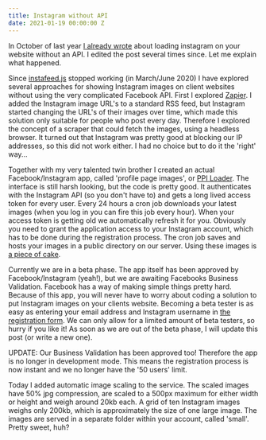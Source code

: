 ```yaml
---
title: Instagram without API
date: 2021-01-19 00:00:00 Z
---
```


In October of last year [I already wrote](/blog/instagram-on-your-website-without-api) about loading instagram on your website without an API. I edited the post several times since. Let me explain what happened. 

Since [instafeed.js](https://github.com/stevenschobert/instafeed.js) stopped working (in March/June 2020) I have explored several approaches for showing Instagram images on client websites without using the very complicated Facebook API. First I explored [Zapier](https://zapier.com/). I added the Instagram image URL's to a standard RSS feed, but Instagram started changing the URL's of their images over time, which made this solution only suitable for people who post every day. Therefore I explored the concept of a scraper that could fetch the images, using a headless browser. It turned out that Instagram was pretty good at blocking our IP addresses, so this did not work either. I had no choice but to do it the 'right' way...

Together with my very talented twin brother I created an actual Facebook/Instagram app, called 'profile page images', or [PPI Loader](https://profilepageimages.usecue.com). The interface is still harsh looking, but the code is pretty good. It authenticates with the Instagram API (so you don't have to) and gets a long lived access token for every user. Every 24 hours a cron job downloads your latest images (when you log in you can fire this job every hour). When your access token is getting old we automatically refresh it for you. Obviously you need to grant the application access to your Instagram account, which has to be done during the registration process. The cron job saves and hosts your images in a public directory on our server. Using these images is [a piece of cake](https://profilepageimages.usecue.com/getting-started).

Currently we are in a beta phase. The app itself has been approved by Facebook/Instagram (yeah!), but we are awaiting Facebooks Business Validation. Facebook has a way of making simple things pretty hard. Because of this app, you will never have to worry about coding a solution to put Instagram images on your clients website. Becoming a beta tester is as easy as entering your email address and Instagram username in [the registration form](https://profilepageimages.usecue.com/register). We can only allow for a limited amount of beta testers, so hurry if you like it! As soon as we are out of the beta phase, I will update this post (or write a new one).

UPDATE: Our Business Validation has been approved too! Therefore the app is no longer in development mode. This means the registration process is now instant and we no longer have the '50 users' limit.

Today I added automatic image scaling to the service. The scaled images have 50% jpg compression, are scaled to a 500px maximum for either width or height and weigh around 20kb each. A grid of ten Instagram images  weighs only 200kb, which is approximately the size of one large image. The images are served in a separate folder within your account, called 'small'. Pretty sweet, huh?
